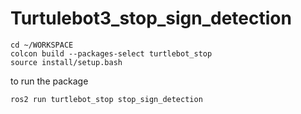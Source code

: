 # Turtulebot3_stop_sign_detection
```
cd ~/WORKSPACE
colcon build --packages-select turtlebot_stop
source install/setup.bash
```

to run the package
```
ros2 run turtlebot_stop stop_sign_detection
```
